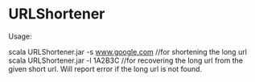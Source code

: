 # URLShortener

Usage:

scala URLShortener.jar -s www.google.com //for shortening the long url
scala URLShortener.jar -l 1A2B3C //for recovering the long url from the given short url. Will report error if the long url is not found.

